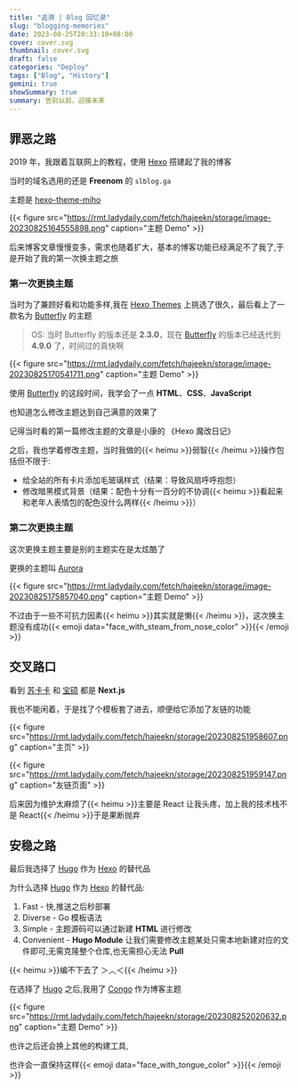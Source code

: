 ```yaml
---
title: "追溯 | Blog 回忆录"
slug: "blogging-memories"
date: 2023-08-25T20:33:10+08:00
cover: cover.svg
thumbnail: cover.svg
draft: false
categories: "Deploy"
tags: ["Blog", "History"]
gemini: true
showSummary: true
summary: 告别以前，迎接未来
---
```


## 罪恶之路

2019 年，我跟着互联网上的教程，使用 [Hexo][1] 搭建起了我的博客

当时的域名选用的还是 **Freenom** 的 `slblog.ga`

主题是 [hexo-theme-miho][2]

{{< figure
  src="https://rmt.ladydaily.com/fetch/hajeekn/storage/image-20230825164555898.png"
    caption="主题 Demo"
    >}}

后来博客文章慢慢变多，需求也随着扩大，基本的博客功能已经满足不了我了,于是开始了我的第一次换主题之旅

### 第一次更换主题

当时为了兼顾好看和功能多样,我在 [Hexo Themes][3] 上挑选了很久，最后看上了一款名为 [Butterfly][4] 的主题

> OS: 当时 Butterfly 的版本还是 **2.3.0**，现在 [Butterfly][4] 的版本已经迭代到 **4.9.0** 了，时间过的真快啊

{{< figure
  src="https://rmt.ladydaily.com/fetch/hajeekn/storage/image-20230825170541711.png"
    caption="主题 Demo"
    >}}

使用 [Butterfly][4] 的这段时间，我学会了一点 **HTML**、**CSS**、**JavaScript**

也知道怎么修改主题达到自己满意的效果了

记得当时看的第一篇修改主题的文章是小康的 《Hexo 魔改日记》

之后，我也学着修改主题，当时我做的{{< heimu >}}弱智{{< /heimu >}}操作包括但不限于: 

* 给全站的所有卡片添加毛玻璃样式（结果：导致风扇呼呼抱怨）
* 修改暗黑模式背景（结果：配色十分有一百分的不协调{{< heimu >}}看起来和老年人表情包的配色没什么两样{{< /heimu >}}）

### 第二次更换主题

这次更换主题主要是别的主题实在是太炫酷了

更换的主题叫 [Aurora][5]

{{< figure
  src="https://rmt.ladydaily.com/fetch/hajeekn/storage/image-20230825175857040.png"
    caption="主题 Demo"
    >}}

不过由于一些不可抗力因素{{< heimu >}}其实就是懒{{< /heimu >}}，这次换主题没有成功{{< emoji data="face_with_steam_from_nose_color" >}}{{< /emoji >}}

## 交叉路口

看到 [苏卡卡][6] 和 [宝硕][7] 都是 **Next.js**

我也不能闲着，于是找了个模板套了进去，顺便给它添加了友链的功能

{{< figure
  src="https://rmt.ladydaily.com/fetch/hajeekn/storage/202308251958607.png"
    caption="主页"
    >}}

{{< figure
  src="https://rmt.ladydaily.com/fetch/hajeekn/storage/202308251959147.png"
    caption="友链页面"
    >}}

后来因为维护太麻烦了{{< heimu >}}主要是 React 让我头疼，加上我的技术栈不是 React{{< /heimu >}}于是果断抛弃

## 安稳之路

最后我选择了 [Hugo][8] 作为 [Hexo][1] 的替代品

为什么选择 [Hugo][8] 作为 [Hexo][1] 的替代品:

1. Fast - 快,推送之后秒部署
2. Diverse - Go 模板语法
3. Simple - 主题源码可以通过新建 **HTML** 进行修改
4. Convenient - **Hugo Module** 让我们需要修改主题某处只需本地新建对应的文件即可,无需克隆整个仓库,也无需担心无法 **Pull**

{{< heimu >}}编不下去了 ＞︿＜{{< /heimu >}}

在选择了 [Hugo][8] 之后,我用了 [Congo][9] 作为博客主题

{{< figure
  src="https://rmt.ladydaily.com/fetch/hajeekn/storage/202308252020632.png"
    caption="主题 Demo"
    >}}

也许之后还会换上其他的构建工具,

也许会一直保持这样{{< emoji data="face_with_tongue_color" >}}{{< /emoji >}}

[1]: https://hexo.io
[2]: https://github.com/WongMinHo/hexo-theme-miho
[3]: https://hexo.io/themes/
[4]:  https://github.com/jerryc127/hexo-theme-butterfly
[5]: https://github.com/auroral-ui/hexo-theme-aurora
[6]: https://skk.moe
[7]: https://baoshuo.ren
[8]: https://gohugo.io
[9]: https://github.com/jpanther/congo



